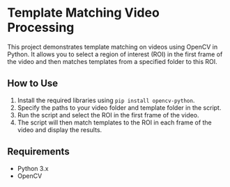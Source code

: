 # Template Matching Video Processing

This project demonstrates template matching on videos using OpenCV in Python. It allows you to select a region of interest (ROI) in the first frame of the video and then matches templates from a specified folder to this ROI.

## How to Use

1. Install the required libraries using `pip install opencv-python`.
2. Specify the paths to your video folder and template folder in the script.
3. Run the script and select the ROI in the first frame of the video.
4. The script will then match templates to the ROI in each frame of the video and display the results.

## Requirements

- Python 3.x
- OpenCV
